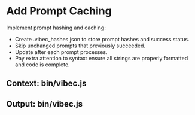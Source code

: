 # Add Prompt Caching

Implement prompt hashing and caching:
- Create .vibec_hashes.json to store prompt hashes and success status.
- Skip unchanged prompts that previously succeeded.
- Update after each prompt processes.
- Pay extra attention to syntax: ensure all strings are properly formatted and code is complete.

## Context: bin/vibec.js
## Output: bin/vibec.js
